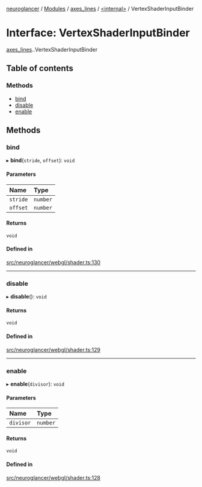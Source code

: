 [neuroglancer](../README.md) / [Modules](../modules.md) / [axes\_lines](../modules/axes_lines.md) / [<internal\>](../modules/axes_lines._internal_.md) / VertexShaderInputBinder

# Interface: VertexShaderInputBinder

[axes_lines](../modules/axes_lines.md).[<internal>](../modules/axes_lines._internal_.md).VertexShaderInputBinder

## Table of contents

### Methods

- [bind](axes_lines._internal_.VertexShaderInputBinder.md#bind)
- [disable](axes_lines._internal_.VertexShaderInputBinder.md#disable)
- [enable](axes_lines._internal_.VertexShaderInputBinder.md#enable)

## Methods

### bind

▸ **bind**(`stride`, `offset`): `void`

#### Parameters

| Name | Type |
| :------ | :------ |
| `stride` | `number` |
| `offset` | `number` |

#### Returns

`void`

#### Defined in

[src/neuroglancer/webgl/shader.ts:130](https://github.com/ActiveBrainAtlas2/neuroglancer/blob/540617bc/src/neuroglancer/webgl/shader.ts#L130)

___

### disable

▸ **disable**(): `void`

#### Returns

`void`

#### Defined in

[src/neuroglancer/webgl/shader.ts:129](https://github.com/ActiveBrainAtlas2/neuroglancer/blob/540617bc/src/neuroglancer/webgl/shader.ts#L129)

___

### enable

▸ **enable**(`divisor`): `void`

#### Parameters

| Name | Type |
| :------ | :------ |
| `divisor` | `number` |

#### Returns

`void`

#### Defined in

[src/neuroglancer/webgl/shader.ts:128](https://github.com/ActiveBrainAtlas2/neuroglancer/blob/540617bc/src/neuroglancer/webgl/shader.ts#L128)
